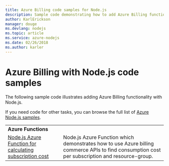 ```yaml
---
title: Azure Billing code samples for Node.js
description: Sample code demonstrating how to add Azure Billing functionality with Node.js.
author: KarlErickson
manager: douge
ms.devlang: nodejs
ms.topic: article
ms.service: azure-nodejs
ms.date: 02/26/2018
ms.author: karler
---
```


# Azure Billing with Node.js code samples

The following sample code illustrates adding Azure Billing functionality with Node.js.

If you need code for other tasks, you can browse the full list of [Azure Node.js samples](https://azure.microsoft.com/resources/samples/?term=nodejs).

| | |
|---|---|
| **Azure Functions** ||
| [Node.js Azure Function for calculating subscription cost](https://azure.microsoft.com/resources/samples/consumption-cost-node/) | Node.js Azure Function which demonstrates how to use Azure billing commerce APIs to find consumption cost per subscription and resource-group. |
